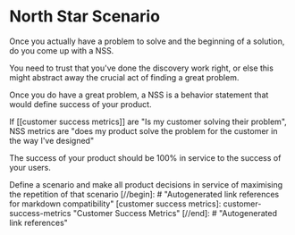 # North Star Scenario

Once you actually have a problem to solve and the beginning of a solution, do you come up with a NSS.

You need to trust that you've done the discovery work right, or else this might abstract away the crucial act of finding a great problem.

Once you do have a great problem, a NSS is a behavior statement that would define success of your product.

If [[customer success metrics]] are "Is my customer solving their problem", NSS metrics are "does my product solve the problem for the customer in the way I've designed"

The success of your product should be 100% in service to the success of your users.

Define a scenario and make all product decisions in service of maximising the repetition of that scenario
[//begin]: # "Autogenerated link references for markdown compatibility"
[customer success metrics]: customer-success-metrics "Customer Success Metrics"
[//end]: # "Autogenerated link references"